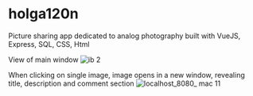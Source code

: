 # holga120n
Picture sharing app dedicated to analog photography built with VueJS, Express, SQL, CSS, Html

View of main window
![ib 2](https://user-images.githubusercontent.com/38704079/46494651-a603c980-c813-11e8-915c-09b150737a95.png)

When clicking on single image, image opens in a new window, revealing title, description and comment section
![localhost_8080_ mac 11](https://user-images.githubusercontent.com/38704079/46494604-88cefb00-c813-11e8-8a28-35d4dcb81d08.png)
